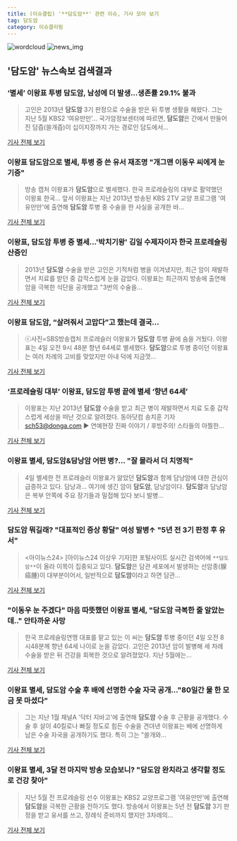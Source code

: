 ```yaml
---
title: (이슈클립) '**담도암**' 관련 이슈, 기사 모아 보기
tag: 담도암
category: 이슈클리핑
---
```

![wordcloud](https://s3.ap-northeast-2.amazonaws.com/lyrics101-wordcloud/2018-09-04-1536032060.png)
![news_img](https://user-images.githubusercontent.com/42597476/44507050-1206f400-a6e4-11e8-8d98-7ffbfebb353f.png)
## **'**담도암**'** 뉴스속보 검색결과
### ‘별세’ 이왕표 투병 **담도암**, 남성에 더 발생…생존률 29.1% 불과

>고인은 2013년 **담도암** 3기 판정으로 수술을 받은 뒤 투병 생활을 해왔다. 그는 지난 5월 KBS2 ‘여유만만’... 국가암정보센터에 따르면, **담도암**은 간에서 만들어진 담즙(쓸개즙)이 십이지장까지 가는 경로인 담도에서...

<a href="http://news.donga.com/3/all/20180904/91827695/2" target="_blank">기사 전체 보기</a>

### 이왕표 **담도암**으로 별세, 투병 중 쓴 유서 재조명 "개그맨 이동우 씨에게 눈 기증"

>방송 캡처 이왕표가 **담도암**으로 별세했다. 한국 프로레슬링의 대부로 활약했던 이왕표 한국... 앞서 이왕표는 지난 2013년 방송된 KBS 2TV 교양 프로그램 '여유만만'에 출연해 **담도암** 투병 중 수술을 한 사실을 공개한 바...

<a href="http://news.imaeil.com/Entertainments/2018090411475524216" target="_blank">기사 전체 보기</a>

### 이왕표, **담도암** 투병 중 별세...'박치기왕' 김일 수제자이자 한국 프로레슬링 산증인

>2013년 **담도암** 수술을 받은 고인은 기적처럼 병을 이겨냈지만, 최근 암이 재발하면서 치료를 받던 중 갑작스럽게 눈을 감았다. 이왕표는 최근까지 방송에 출연해 암을 극복한 식단을 공개했고 "3번의 수술을...

<a href="http://www.anewsa.com/detail.php?number=1366062&thread=09r02" target="_blank">기사 전체 보기</a>

### 이왕표 **담도암**, “살려줘서 고맙다”고 했는데 결국...

>ⓒ사진=SBS방송캡처 프로레슬러 이왕표가 **담도암** 투병 끝에 숨을 거뒀다. 이왕표는 4일 오전 9시 48분 향년 64세로 별세했다. **담도암**으로 투병 중이던 이왕표는 여러 차례의 고비를 맞았지만 아내 덕에 지금껏...

<a href="http://www.dailian.co.kr/news/view/737164/?sc=naver" target="_blank">기사 전체 보기</a>

### ‘프로레슬링 대부’ 이왕표, **담도암** 투병 끝에 별세 ‘향년 64세’

>이왕표는 지난 2013년 **담도암** 수술을 받고 최근 병이 재발하면서 치료 도중 갑작스럽게 세상을 떠난 것으로 알려졌다. 동아닷컴 송치훈 기자 sch53@donga.com ▶ 연예현장 진짜 이야기 / 후방주의! 스타들의 아찔한...

<a href="http://sports.donga.com/3/all/20180904/91827383/2" target="_blank">기사 전체 보기</a>

### 이왕표 별세, **담도암**&담낭암 어떤 병?… "잘 몰라서 더 치명적"

>4일 별세한 전 프로레슬러 이왕표가 앓았던 **담도암**과 함께 담낭암에 대한 관심이 급증하고 있다. 담낭과... 여기에 생긴 암이 **담도암**, 담낭암이다. **담도암**과 담낭암은 복부 안쪽에 주요 장기들과 밀접해 있다 보니 발병...

<a href="http://news20.busan.com/controller/newsController.jsp?newsId=20180904000088" target="_blank">기사 전체 보기</a>

### **담도암** 뭐길래? "대표적인 증상 황달" 여성 발병↑ "5년 전 3기 판정 후 유서"

><아이뉴스24> [아이뉴스24 이상우 기자]한 포털사이트 실시간 검색어에 `**담도암**`이 올라 이목이 집중되고 있다. **담도암**은 담관 세포에서 발생하는 선암종(腺癌腫)이 대부분이어서, 일반적으로 **담도암**이라고 하면 담관...

<a href="http://www.inews24.com/php/news_view.php?g_serial=1123013&g_menu=050300&rrf=nv" target="_blank">기사 전체 보기</a>

### "이동우 눈 주겠다" 마음 따뜻했던 이왕표 별세, "**담도암** 극복한 줄 알았는데.." 안타까운 사망

>한국 프로레슬링연맹 대표를 맡고 있는 이 씨는 **담도암** 투병 중이던 4일 오전 8시48분께 향년 64세 나이로 눈을 감았다. 고인은 2013년 암이 발병해 세 차례 수술을 받은 뒤 건강을 회복한 것으로 알려졌었다. 지난 5월에는...

<a href="http://www.g-enews.com/ko-kr/news/article/news_all/201809041156024450581e9b5a60_1/article.html" target="_blank">기사 전체 보기</a>

### 이왕표 별세, **담도암** 수술 후 배에 선명한 수술 자국 공개…"80일간 물 한 모금 못 마셨다"

>그는 지난 1월 채널A '닥터 지바고'에 출연해 **담도암** 수술 후 근황을 공개했다. 수술 후 살이 40킬로나 빠질 정도로 힘든 수술을 견뎌낸 이왕표는 배에 선명하게 남은 수술 자국을 공개하기도 했다. 특히 그는 "쓸개와...

<a href="http://www.topstarnews.net/news/articleView.html?idxno=476624" target="_blank">기사 전체 보기</a>

### 이왕표 별세, 3달 전 마지막 방송 모습보니? "**담도암** 완치라고 생각할 정도로 건강 찾아"

>지난 5월 전 프로레슬링 선수 이왕표는 KBS2 교양프로그램 '여유만만'에 출연해 **담도암**을 극복한 근황을 전하기도 했다. 방송에서 이왕표는 5년 전 **담도암** 3기 판정을 받고 유서를 쓰고, 장례식 준비까지 했지만 3차례의...

<a href="http://www.starseoultv.com/news/articleView.html?idxno=506150" target="_blank">기사 전체 보기</a>


